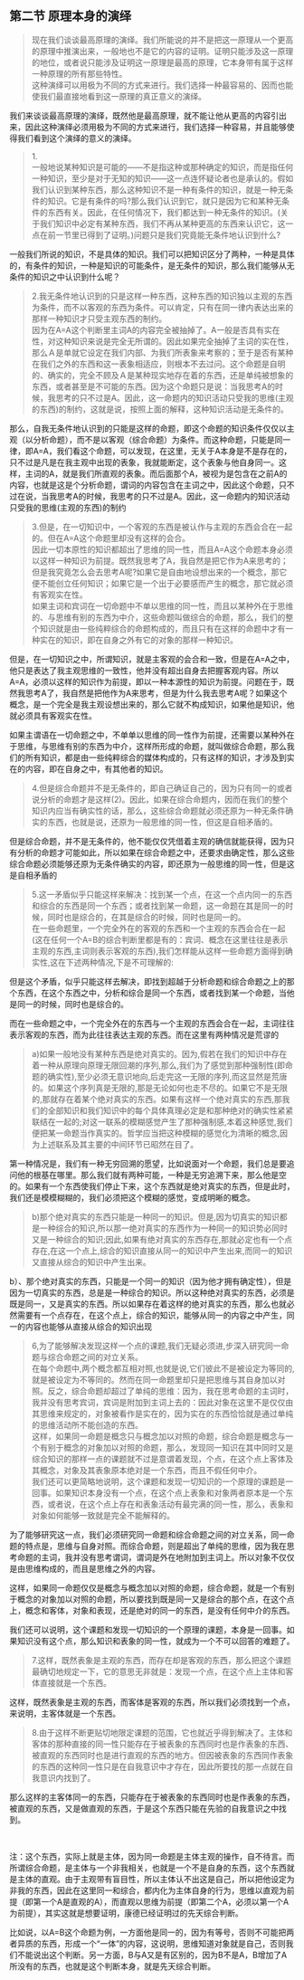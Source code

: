 <h2>第二节 原理本身的演绎</h2><blockquote data-pid="o5Ray6CZ">现在我们谈谈最高原理的演绎。我们所能说的并不是把这一原理从一个更高的原理中推演出来，一般地也不是它的内容的证明。证明只能涉及这一原理的地位，或者说只能涉及证明这一原理是最高的原理，它本身带有属于这样一种原理的所有那些特性。<br>这种演绎可以用极为不同的方式来进行。我们选择一种最容易的、因而也能使我们最直接地看到这一原理的真正意义的演绎。</blockquote><p data-pid="5eHny5aM">我们来谈谈最高原理的演绎，既然他是最高原理，就不能让他从更高的内容引出来，因此这种演绎必须用极为不同的方式来进行，我们选择一种容易，并且能够使得我们看到这个演绎的意义的演绎。</p><blockquote data-pid="6Qb5CnCz">1.<br>一般地说某种知识是可能的——不是指这种或那种确定的知识，而是指任何一种知识，至少是对于无知的知识——这一点连怀疑论者也是承认的。假如我们认识到某种东西，那么这种知识不是一种有条件的知识，就是一种无条件的知识。它是有条件的吗?那么我们认识到它，就只是因为它和某种无条件的东西有关。因此，在任何情况下，我们都达到一种无条件的知识。(关于我们知识中必定有某种东西，我们不再从某种更高的东西来认识它，这一点在前一节里已得到了证明。)问题只是我们究竟能无条件地认识到什么?</blockquote><p data-pid="UhnKpv57">一般我们所说的知识，不是具体的知识。我们可以把知识区分了两种，一种是具体的，有条件的知识，一种是知识的可能条件，是无条件的知识，那么我们能够从无条件的知识之中认识到什么呢？</p><blockquote data-pid="LgWxvJ2u">2.我无条件地认识到的只是这样一种东西，这种东西的知识独以主观的东西为条件，而不以客观的东西为条件。可以肯定，只有在同一律内表达出来的那样一种知识才只受主观东西的制约。<br>因为在A=A这个判断里主词A的内容完全被抽掉了。A一般是否具有实在性，对这种知识来说是完全无所谓的。因此如果完全抽掉了主词的实在性，那么Ａ是单就它设定在我们内部、为我们所表象来考察的；至于是否有某种在我们之外的东西和这一表象相适应，则根本不去过问。这个命题是自明的、确实的，完全不顾及Ａ是某种现实地存在着的东西，还是单纯被想象的东西，或者甚至是不可能的东西。因为这个命题只是说：当我思考A的时候，我思考的只不过是A。因此，这一命题内的知识活动只受我的思维(主观的东西)的制约，这就是说，按照上面的解释，这种知识活动是无条件的。</blockquote><p data-pid="eSVcjTGD">那么，自我无条件地认识到的只能是这样的命题，即这个命题的知识条件仅仅以主观（以分析命题），而不是以客观（综合命题）为条件。而这种命题，只能是同一律，即A=A，我们看这个命题，可以发现，在这里，无关于A本身是不是存在的，只不过是凡是在我主观中出现的表象，我就能断定，这个表象与他自身同一。这样，主词的A，就是我们所直观的表象。而后面那个A，被视为是包含在之前A的内容，也就是这是个分析命题，谓词的内容包含在主词之中，因此这个命题，只不过在说，当我思考A的时候，我思考的只不过是A。因此，这一命题内的知识活动只受我的思维(主观的东西)的制约</p><blockquote data-pid="5VyJiy7y">3.但是，在一切知识中，一个客观的东西是被认作与主观的东西会合在一起的。但在A=A这个命题里却没有这样的会合。<br>因此一切本原性的知识都超出了思维的同一性，而且A=A这个命题本身必须以这样一种知识为前提。既然我思考了A，我自然是把它作为A来思考的；但是我究竟怎么会去思考A呢?如果它是自由地设想出来的一个概念，那它便不能创立任何知识；如果它是一个出于必要感而产生的概念，那它就必须有客观实在性。<br>如果主词和宾词在一切命题中不单以思维的同一性，而且以某种外在于思维的、与思维有别的东西为中介，这些命题叫做综合的命题，那么，我们的整个知识就是由一些纯粹综合的命题构成的，而且只有在这样的命题中才有一种实在的知识，即在自身之外有它的对象的那样一种知识。</blockquote><p data-pid="2TfbPdfU">但是，在一切知识之中，所谓知识，就是主客观的会合和一致，但是在A=A之中，他只是表达了我主观思维的一致性，他并没有超出自身去把握客观内容。所以A=A，必须以这样的知识作为前提，即以一种本源性的知识为前提。问题在于，既然我思考A了，我自然是把他作为A来思考，但是为什么我去思考A呢？如果这个概念，是一个完全是我主观设想出来的，那么它就不构成知识，如果他是知识，他就必须具有客观实在性。</p><p data-pid="ecNbQbR-">如果主谓语在一切命题之中，不单单以思维的同一性作为前提，还需要以某种外在于思维，与思维有别的东西为中介，这样所形成的命题，就叫做综合命题，那么我们的所有知识，都是由一些纯粹综合的媒体构成的，只有这样的知识，才涉及到实在的内容，即在自身之中，有其他者的知识。</p><blockquote data-pid="vBRUBJP5">4.但是综合命题并不是无条件的，即自己确证自己的，因为只有同一的或者说分析的命题才是这样(2)。因此，如果在综合命题内，因而在我们的整个知识内应当有确实性的话，那么，这些综合命题就必须还原为一种无条件确实的东西，也就是说，还原为一般思维的同一性，但这是自相矛盾的。</blockquote><p data-pid="uQV5civa">但是综合命题，并不是无条件的，他不能仅仅凭借着主观的确信就能获得，因为只有分析的命题才可能如此，所以如果在综合命题之中，还要求由确定性，那么这些综合命题必须能够还原为无条件确实的内容，即还原为一般思维的同一性，但是这是自相矛盾的</p><blockquote data-pid="ukVcGRmj">5.这一矛盾似乎只能这样来解决：找到某一个点，在这一个点内同一的东西和综合的东西是同一个东西；或者找到某一命题，这一命题在其是同一的时候，同时也是综合的，在其是综合的时候，同时也是同一的。<br>在一些命题里，一个完全外在的客观的东西和一个主观的东西会合在一起(这在任何一个A=B的综合判断里都是有的：宾词、概念在这里往往是表示主观的东西,主词则表示客观的东西),我们怎样能从这样一些命题方面得到确实性,这在下述两种情况,下是不可理解的:</blockquote><p data-pid="PN_0v6E2">但是这个矛盾，似乎只能这样去解决，即找到超越于分析命题和综合命题之上的那个东西，在这个东西之中，分析和综合是同一个东西，或者找到某一个命题，当他是同一的时候，同时也是综合的。</p><p data-pid="nR1SegQd">而在一些命题之中，一个完全外在的东西与一个主观的东西会合在一起，主词往往表示客观的东西，而为此往往表达主观的东西。而在这里有两种情况是荒谬的</p><blockquote data-pid="LIwMIwmD">a)如果一般地没有某种东西是绝对真实的。因为,假若在我们的知识中存在着一种从原理向原理无限回潮的序列,那么,我们为了感觉到那种强制性(即命题的确实性),至少必须无意识地向,后走完这一无限的序列,而这显然是荒唐的。如果这个序列真是无限的,那是无论如何也走不尽的。如果它不是无限的,那就存在着某个绝对真实的东西。如果有这样一个绝对真实的东西,那我们的全部知识和我们知识中的每个具体真理必定是和那种绝对的确实性紧紧联结在一起的;对这一联系的模糊感觉产生了那种强制感,本着这种感觉,我们便把某一命题当作真实的。哲学应当把这种模糊的感觉化为清晰的概念,因为上述联系及其主要的中间环节已昭然在目了。</blockquote><p data-pid="mJZKrQip">第一种情况是，我们有一种无穷回溯的愿望，比如说面对一个命题，我们总是要追问他的根基在哪里。那么我们就有两种可能，一种是无穷追溯下来，那么他是空的。如果有一个东西使我们停止下来，这个东西就是绝对真实的东西，但是此时，我们还是模模糊糊的，我们必须把这个模糊的感觉，变成明晰的概念。</p><blockquote data-pid="JGZEw5Iq">b)那个绝对真实的东西只能是一种同一的知识。但是,因为切真实的知识都是一种综合的知识,所以那一绝对真实的东西作为一种同一的知识势必同时又是一种综合的知识;因此,如果有绝对真实的东西存在,那就必定也有一个点存在,在这一个点上,综合的知识直接从同一的知识中产生出来,而同一的知识又直接从综合的知识中产生出来。</blockquote><p data-pid="ST3Komzy">b）、那个绝对真实的东西，只能是一个同一的知识（因为他才拥有确定性），但是因为一切真实的东西，总是是一种综合的知识。所以这种绝对真实的东西，必须是既是同一，又是真实的东西。所以如果存在着这样的绝对真实的东西，那么也就必然需要有一个点存在，在这个点上，综合的知识，能够从同一的内容之中产生，同一的内容也能够从直接从综合的知识出现</p><blockquote data-pid="NHCGbmfe">6,为了能够解决发现这样一个点的课题,我们无疑必须进,步深入研究同一命题与综合命题之间的对立关系。<br>在每个命题中,两个概念都互相对照,也就是说,它们彼此不是被设定为等同的,就是被设定为不等同的。然而在同一命题里却只是把思维与其自身加以对照。反之，综合命题却超过了单纯的思维：因为，我在思考命题的主词时，我并没有思考宾词，宾词是附加到主词上去的：因此对象在这里不是仅仅由其思维来规定的，对象被看作是实在的，因为实在的东西恰恰就是通过单纯的思维活动所不能创造的东西。<br>这样，如果同一命题是概念只与概念加以对照的命题，综合命题是概念与一个有别于概念的对象加以对照的命题，那么，发现同一知识在其中同时又是综合知识的那样一点的课题就不过是意谓着发现，个点，在这个点上客体及其概念，对象及其表象原本绝对是一个东西，而且不假任何中介。<br>我们还可以更简略地说明，这个课题和发现一切知识的一个原理的课题是一回事。如果知识本身没有一个点，在这个点上表象和对象两者原本是一个东西，或者说，在这个点上存在和表象活动有最完满的同一性，那么，表象和对象如何能够一致就是完全不能解释的。</blockquote><p data-pid="FDQ0Zrau">为了能够研究这一点，我们必须研究同一命题和综合命题之间的对立关系，同一命题的特点是，思维与自身对照。而综合命题，则是超出了单纯的思维，因为我在思考命题的主词，我并没有思考谓词，谓词是外在地附加到主词上。所以对象不仅仅是由思维构成的，而且是思维之外的内容。</p><p data-pid="wJXXZnVY">这样，如果同一命题仅仅是概念与概念加以对照的命题，综合命题，就是一个有别于概念的对象加以对照的命题，所以要找到既是同一又是综合的那个点，在这个点上，概念和客体，对象和表现，还是绝对的同一的东西，是没有任何中介的东西。</p><p data-pid="CjI7ZcNN">我们还可以说明，这个课题和发现一切知识的一个原理的课题，本身是一回事。如果知识没有这个点，那么知识和表象的同一性，就成为一个不可以回答的难题了。</p><blockquote data-pid="dRKNzE-H">7.这样，既然表象是主观的东西，而存在却是客观的东西，那么把这个课题最确切地规定一下，它的意思无非就是：发现一个点，在这个点上主体和客体直接就是一个东西。</blockquote><p data-pid="qcyZHTPE">这样，既然表象是主观的东西，而客体是客观的东西，所以我们必须找到一个点，来说明，主客体就是一个东西。</p><blockquote data-pid="rreScZob">8.由于这样不断更贴切地限定课题的范围，它也就近乎得到解决了。主体和客体的那种直接的同一性只能存在于被表象的东西同时也是作表象的东西、被直观的东西同时也是进行直观的东西的地方。但因被表象的东西同作表象的东西的这种同一性只是在自我意识中才存在，因此所要找的那一点就在自我意识内找到了。</blockquote><p data-pid="sxMHniDi">那么这样的主客体同一的东西，只能存在于被表象的东西同时也是作表象的东西，被直观的东西，又是做直观的东西，于是这个东西只能在先验的自我意识之中找到。</p><p><br></p><p data-pid="uyAM_8Ze">注：这个东西，实际上就是主体，因为同一命题是主体主观的操作，自不待言。而所谓综合命题，是主体与一个非我相关，也就是一个不是自身的东西，这个东西就是主体的直观。由于主观带有盲目性，所以主体认不出这是自己，所以把他设定为非我的东西，因此在这里同一和综合，都内化为主体自身的行为，思维以直观为前提（即第一个A是直观的A），而直观以思维为前提（即第二个A，必须以第一个A为前提），其实这就是想要证明，康德已经证明过的先天综合判断。</p><p data-pid="xcxJxEo3">比如说，以A=B这个命题为例，一方面他是同一的，因为有等号，否则不可能把两者异质的东西，形成一个“一体”的内容，这说明，思维知道对象就是自己，否则我们不能说出这个判断。另一方面，B与A又是有区别的，因为B不是A，B增加了A所没有的东西，也就是这个判断本身，就是先天综合判断。</p>